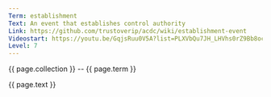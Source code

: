 ```yaml
---
Term: establishment
Text: An event that establishes control authority
Link: https://github.com/trustoverip/acdc/wiki/establishment-event
Videostart: https://youtu.be/GqjsRuu0V5A?list=PLXVbQu7JH_LHVhs0rZ9Bb8ocyKlPljkaG&t=19m39s
Level: 7
---
```


{{ page.collection }} -- {{ page.term }}

   {{ page.text }}

